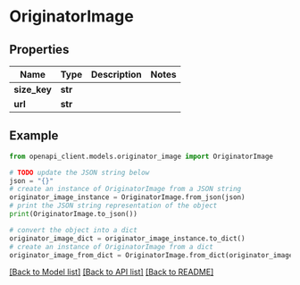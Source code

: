 # OriginatorImage


## Properties

Name | Type | Description | Notes
------------ | ------------- | ------------- | -------------
**size_key** | **str** |  | 
**url** | **str** |  | 

## Example

```python
from openapi_client.models.originator_image import OriginatorImage

# TODO update the JSON string below
json = "{}"
# create an instance of OriginatorImage from a JSON string
originator_image_instance = OriginatorImage.from_json(json)
# print the JSON string representation of the object
print(OriginatorImage.to_json())

# convert the object into a dict
originator_image_dict = originator_image_instance.to_dict()
# create an instance of OriginatorImage from a dict
originator_image_from_dict = OriginatorImage.from_dict(originator_image_dict)
```
[[Back to Model list]](../README.md#documentation-for-models) [[Back to API list]](../README.md#documentation-for-api-endpoints) [[Back to README]](../README.md)


